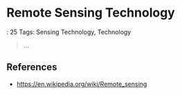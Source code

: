 # Remote Sensing Technology

: 25
Tags: Sensing Technology, Technology

> …
> 

## References

- https://en.wikipedia.org/wiki/Remote_sensing